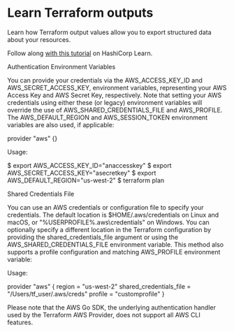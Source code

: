 # Learn Terraform outputs

Learn how Terraform output values allow you to export structured data about your resources.

Follow along [with this
tutorial](https://learn.hashicorp.com/tutorials/terraform/outputs?in=terraform/configuration-language) on HashiCorp
Learn.


Authentication
Environment Variables

You can provide your credentials via the AWS_ACCESS_KEY_ID and AWS_SECRET_ACCESS_KEY, environment variables, representing your AWS Access Key and AWS Secret Key, respectively. Note that setting your AWS credentials using either these (or legacy) environment variables will override the use of AWS_SHARED_CREDENTIALS_FILE and AWS_PROFILE. The AWS_DEFAULT_REGION and AWS_SESSION_TOKEN environment variables are also used, if applicable:

provider "aws" {}

Usage:

$ export AWS_ACCESS_KEY_ID="anaccesskey"
$ export AWS_SECRET_ACCESS_KEY="asecretkey"
$ export AWS_DEFAULT_REGION="us-west-2"
$ terraform plan

Shared Credentials File

You can use an AWS credentials or configuration file to specify your credentials. The default location is $HOME/.aws/credentials on Linux and macOS, or "%USERPROFILE%\.aws\credentials" on Windows. You can optionally specify a different location in the Terraform configuration by providing the shared_credentials_file argument or using the AWS_SHARED_CREDENTIALS_FILE environment variable. This method also supports a profile configuration and matching AWS_PROFILE environment variable:

Usage:

provider "aws" {
  region                  = "us-west-2"
  shared_credentials_file = "/Users/tf_user/.aws/creds"
  profile                 = "customprofile"
}

Please note that the AWS Go SDK, the underlying authentication handler used by the Terraform AWS Provider, does not support all AWS CLI features.